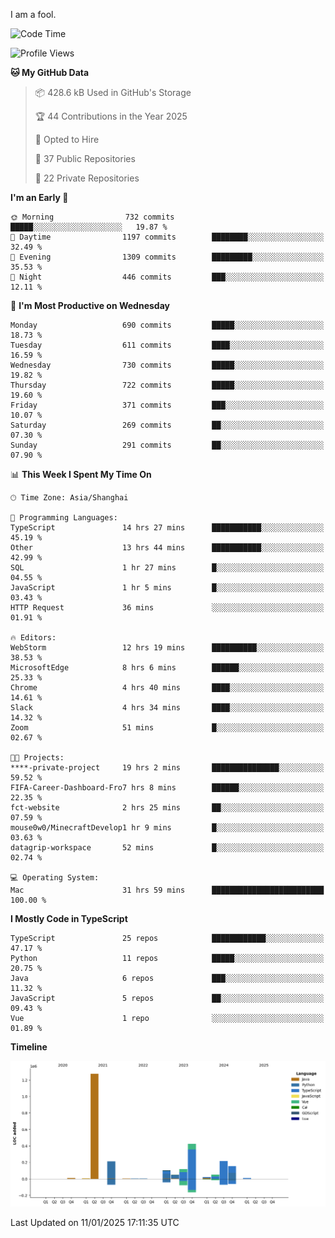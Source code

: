 I am a fool.

<!--START_SECTION:waka-->
![Code Time](http://img.shields.io/badge/Code%20Time-2%2C416%20hrs%205%20mins-blue)

![Profile Views](http://img.shields.io/badge/Profile%20Views-0-blue)

**🐱 My GitHub Data** 

> 📦 428.6 kB Used in GitHub's Storage 
 > 
> 🏆 44 Contributions in the Year 2025
 > 
> 💼 Opted to Hire
 > 
> 📜 37 Public Repositories 
 > 
> 🔑 22 Private Repositories 
 > 
**I'm an Early 🐤** 

```text
🌞 Morning                732 commits         █████░░░░░░░░░░░░░░░░░░░░   19.87 % 
🌆 Daytime                1197 commits        ████████░░░░░░░░░░░░░░░░░   32.49 % 
🌃 Evening                1309 commits        █████████░░░░░░░░░░░░░░░░   35.53 % 
🌙 Night                  446 commits         ███░░░░░░░░░░░░░░░░░░░░░░   12.11 % 
```
📅 **I'm Most Productive on Wednesday** 

```text
Monday                   690 commits         █████░░░░░░░░░░░░░░░░░░░░   18.73 % 
Tuesday                  611 commits         ████░░░░░░░░░░░░░░░░░░░░░   16.59 % 
Wednesday                730 commits         █████░░░░░░░░░░░░░░░░░░░░   19.82 % 
Thursday                 722 commits         █████░░░░░░░░░░░░░░░░░░░░   19.60 % 
Friday                   371 commits         ███░░░░░░░░░░░░░░░░░░░░░░   10.07 % 
Saturday                 269 commits         ██░░░░░░░░░░░░░░░░░░░░░░░   07.30 % 
Sunday                   291 commits         ██░░░░░░░░░░░░░░░░░░░░░░░   07.90 % 
```


📊 **This Week I Spent My Time On** 

```text
🕑︎ Time Zone: Asia/Shanghai

💬 Programming Languages: 
TypeScript               14 hrs 27 mins      ███████████░░░░░░░░░░░░░░   45.19 % 
Other                    13 hrs 44 mins      ███████████░░░░░░░░░░░░░░   42.99 % 
SQL                      1 hr 27 mins        █░░░░░░░░░░░░░░░░░░░░░░░░   04.55 % 
JavaScript               1 hr 5 mins         █░░░░░░░░░░░░░░░░░░░░░░░░   03.43 % 
HTTP Request             36 mins             ░░░░░░░░░░░░░░░░░░░░░░░░░   01.91 % 

🔥 Editors: 
WebStorm                 12 hrs 19 mins      ██████████░░░░░░░░░░░░░░░   38.53 % 
MicrosoftEdge            8 hrs 6 mins        ██████░░░░░░░░░░░░░░░░░░░   25.33 % 
Chrome                   4 hrs 40 mins       ████░░░░░░░░░░░░░░░░░░░░░   14.61 % 
Slack                    4 hrs 34 mins       ████░░░░░░░░░░░░░░░░░░░░░   14.32 % 
Zoom                     51 mins             █░░░░░░░░░░░░░░░░░░░░░░░░   02.67 % 

🐱‍💻 Projects: 
****-private-project     19 hrs 2 mins       ███████████████░░░░░░░░░░   59.52 % 
FIFA-Career-Dashboard-Fro7 hrs 8 mins        ██████░░░░░░░░░░░░░░░░░░░   22.35 % 
fct-website              2 hrs 25 mins       ██░░░░░░░░░░░░░░░░░░░░░░░   07.59 % 
mouse0w0/MinecraftDevelop1 hr 9 mins         █░░░░░░░░░░░░░░░░░░░░░░░░   03.63 % 
datagrip-workspace       52 mins             █░░░░░░░░░░░░░░░░░░░░░░░░   02.74 % 

💻 Operating System: 
Mac                      31 hrs 59 mins      █████████████████████████   100.00 % 
```

**I Mostly Code in TypeScript** 

```text
TypeScript               25 repos            ████████████░░░░░░░░░░░░░   47.17 % 
Python                   11 repos            █████░░░░░░░░░░░░░░░░░░░░   20.75 % 
Java                     6 repos             ███░░░░░░░░░░░░░░░░░░░░░░   11.32 % 
JavaScript               5 repos             ██░░░░░░░░░░░░░░░░░░░░░░░   09.43 % 
Vue                      1 repo              ░░░░░░░░░░░░░░░░░░░░░░░░░   01.89 % 
```



**Timeline**

![Lines of Code chart](https://raw.githubusercontent.com/VeejaLiu/VeejaLiu/master/assets/bar_graph.png)


 Last Updated on 11/01/2025 17:11:35 UTC
<!--END_SECTION:waka-->

